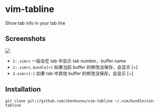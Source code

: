 # vim-tabline
Show tab info in your tab line

Screenshots
--------------------------
![](https://raw.githubusercontent.com/zhenkunou/vim-tabline/master/screenshots/tabline01.png)

* ` 1:.vimrc ` 一般会在 tab 中显示 tab number，buffer name
* ` 2:.vimrc.bundle[+] ` 如果当前 buffer 的修改没保存，会显示 [+]
* ` 3.vimrc[~] ` 如果 tab 中其他 buffer 的修改没保存，会显示 [~]

Installation
--------------------------

    git clone git://github.com/zhenkunou/vim-tabline ~/.vim/bundle/vim-tabline
